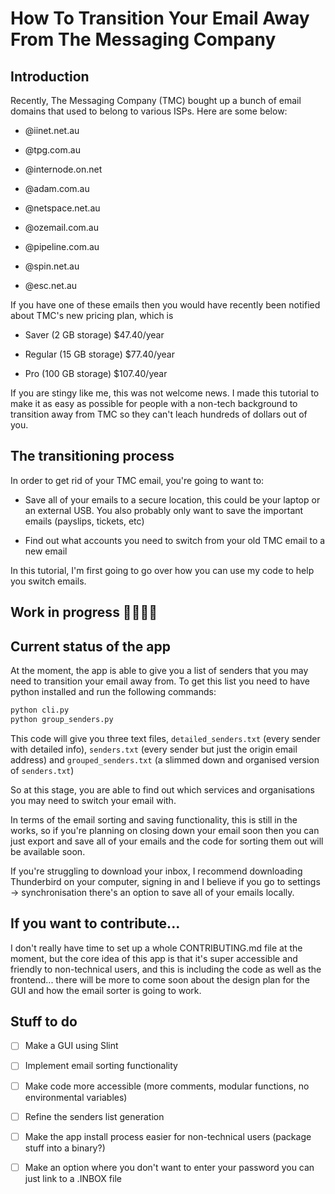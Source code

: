 # How To Transition Your Email Away From The Messaging Company

## Introduction

Recently, The Messaging Company (TMC) bought up a bunch of email domains that used to belong to various ISPs. Here are some below:

- @iinet.net.au

- @tpg.com.au

- @internode.on.net

- @adam.com.au

- @netspace.net.au

- @ozemail.com.au

- @pipeline.com.au

- @spin.net.au

- @esc.net.au

If you have one of these emails then you would have recently been notified about TMC's new pricing plan, which is 

- Saver (2 GB storage) $47.40/year

- Regular (15 GB storage) $77.40/year

- Pro (100 GB storage) $107.40/year

If you are stingy like me, this was not welcome news. I made this tutorial to make it as easy as possible for people with a non-tech background to transition away from TMC so they can't leach hundreds of dollars out of you.

## The transitioning process

In order to get rid of your TMC email, you're going to want to:

- Save all of your emails to a secure location, this could be your laptop or an external USB. You also probably only want to save the important emails (payslips, tickets, etc)

- Find out what accounts you need to switch from your old TMC email to a new email

In this tutorial, I'm first going to go over how you can use my code to help you switch emails.
## Work in progress 🔽🚧🚧🚧
## Current status of the app
At the moment, the app is able to give you a list of senders that you may need to transition your email away from. To get this list you need to have python installed and run the following commands:
```bash
python cli.py
python group_senders.py
```

This code will give you three text files, `detailed_senders.txt` (every sender with detailed info), `senders.txt` (every sender but just the origin email address) and `grouped_senders.txt` (a slimmed down and organised version of `senders.txt`)

So at this stage, you are able to find out which services and organisations you may need to switch your email with.

In terms of the email sorting and saving functionality, this is still in the works, so if you're planning on closing down your email soon then you can just export and save all of your emails and the code for sorting them out will be available soon.

If you're struggling to download your inbox, I recommend downloading Thunderbird on your computer, signing in and I believe if you go to settings -> synchronisation there's an option to save all of your emails locally.

## If you want to contribute...
I don't really have time to set up a whole CONTRIBUTING.md file at the moment, but the core idea of this app is that it's super accessible and friendly to non-technical users, and this is including the code as well as the frontend... there will be more to come soon about the design plan for the GUI and how the email sorter is going to work.

## Stuff to do
- [ ] Make a GUI using Slint
- [ ] Implement email sorting functionality
- [ ] Make code more accessible (more comments, modular functions, no environmental variables)
- [ ] Refine the senders list generation
- [ ] Make the app install process easier for non-technical users (package stuff into a binary?)
- [ ] Make an option where you don't want to enter your password you can just link to a .INBOX file

